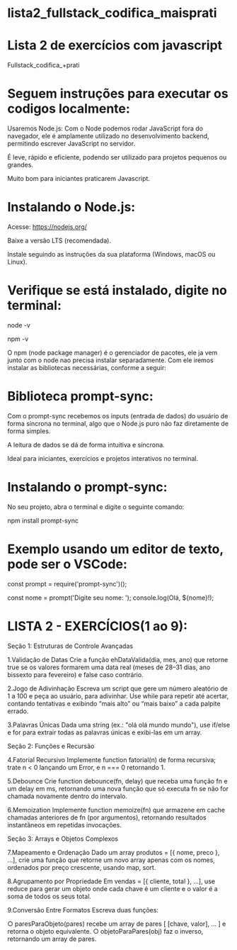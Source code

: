 # lista2_fullstack_codifica_maisprati

# Lista 2 de exercícios com javascript
Fullstack_codifica_+prati


# Seguem instruções para executar os codigos localmente:

Usaremos Node.js:
Com o Node podemos rodar JavaScript fora do navegador, ele é amplamente utilizado no desenvolvimento backend, permitindo escrever JavaScript no servidor.

É leve, rápido e eficiente, podendo ser utilizado para projetos pequenos ou grandes.

Muito bom para iniciantes praticarem Javascript.

# Instalando o Node.js:
Acesse: https://nodejs.org/

Baixe a versão LTS (recomendada).

Instale seguindo as instruções da sua plataforma (Windows, macOS ou Linux).

# Verifique se está instalado, digite no terminal:

node -v

npm -v

O npm (node package manager) é o gerenciador de pacotes, ele ja vem junto com o node nao precisa instalar separadamente. Com ele iremos instalar as bibliotecas necessárias, conforme a seguir:

# Biblioteca prompt-sync:
Com o prompt-sync recebemos os inputs (entrada de dados) do usuário de forma síncrona no terminal, algo que o Node.js puro não faz diretamente de forma simples.

A leitura de dados se dá de forma intuitiva e síncrona.

Ideal para iniciantes, exercícios e projetos interativos no terminal.

# Instalando o prompt-sync:
No seu projeto, abra o terminal e digite o seguinte comando:

npm install prompt-sync

# Exemplo usando um editor de texto, pode ser o VSCode:

const prompt = require('prompt-sync')();

const nome = prompt('Digite seu nome: '); console.log(Olá, ${nome}!);

# LISTA 2 - EXERCÍCIOS(1 ao 9):

Seção 1: Estruturas de Controle Avançadas

1.Validação de Datas
Crie a função ehDataValida(dia, mes, ano) que retorne true se os valores
formarem uma data real (meses de 28–31 dias, ano bissexto para
fevereiro) e false caso contrário.

2.Jogo de Adivinhação
Escreva um script que gere um número aleatório de 1 a 100 e peça ao
usuário, para adivinhar. Use while para repetir até acertar, contando
tentativas e exibindo “mais alto” ou “mais baixo” a cada palpite errado.

3.Palavras Únicas
Dada uma string (ex.: "olá olá mundo mundo"), use if/else e for para extrair
todas as palavras únicas e exibi-las em um array.

Seção 2: Funções e Recursão

4.Fatorial Recursivo
Implemente function fatorial(n) de forma recursiva; trate n < 0 lançando
um Error, e n === 0 retornando 1.

5.Debounce
Crie function debounce(fn, delay) que receba uma função fn e um delay
em ms, retornando uma nova função que só executa fn se não for
chamada novamente dentro do intervalo.

6.Memoization
Implemente function memoize(fn) que armazene em cache chamadas
anteriores de fn (por argumentos), retornando resultados instantâneos em
repetidas invocações.

Seção 3: Arrays e Objetos Complexos

7.Mapeamento e Ordenação
Dado um array produtos = [{ nome, preco }, ...], crie uma função que
retorne um novo array apenas com os nomes, ordenados por preço
crescente, usando map, sort.

8.Agrupamento por Propriedade
Em vendas = [{ cliente, total }, ...], use reduce para gerar um objeto onde
cada chave é um cliente e o valor é a soma de todos os seus total.

9.Conversão Entre Formatos
Escreva duas funções:

○ paresParaObjeto(pares) recebe um array de pares [ [chave,
valor], ... ] e retorna o objeto equivalente.
○ objetoParaPares(obj) faz o inverso, retornando um array de
pares.

